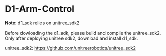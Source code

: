 # D1-Arm-Control

**Note**: d1_sdk relies on unitree_sdk2

Before dowloading the d1_sdk, please build and compile the unitree_sdk2. Only after deploying unitree sdk2, download and install d1_sdk.

unitree_sdk2: https://github.com/unitreerobotics/unitree_sdk2
